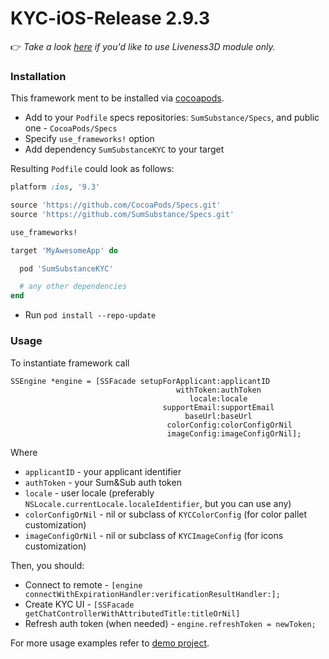 # KYC-iOS-Release 2.9.3

:point_right: *Take a look [here](Liveness3D.md) if you'd like to use Liveness3D module only.*

### Installation
This framework ment to be installed via [cocoapods](https://cocoapods.org/).

* Add to your `Podfile` specs repositories: `SumSubstance/Specs`, and public one - `CocoaPods/Specs`
* Specify `use_frameworks!` option
* Add dependency `SumSubstanceKYC` to your target

Resulting `Podfile` could look as follows:
```ruby
platform :ios, '9.3'

source 'https://github.com/CocoaPods/Specs.git'
source 'https://github.com/SumSubstance/Specs.git'

use_frameworks!

target 'MyAwesomeApp' do

  pod 'SumSubstanceKYC'

  # any other dependencies
end
```
* Run `pod install --repo-update`

### Usage 
To instantiate framework call 
```objc
SSEngine *engine = [SSFacade setupForApplicant:applicantID
                                     withToken:authToken
                                        locale:locale
                                  supportEmail:supportEmail
                                       baseUrl:baseUrl
                                   colorConfig:colorConfigOrNil
                                   imageConfig:imageConfigOrNil];
``` 
Where 
* `applicantID` - your applicant identifier
* `authToken` - your Sum&Sub auth token
* `locale` - user locale (preferably `NSLocale.currentLocale.localeIdentifier`, but you can use any)
* `colorConfigOrNil` - nil or subclass of `KYCColorConfig` (for color pallet customization)
* `imageConfigOrNil` - nil or subclass of `KYCImageConfig` (for icons customization)

Then, you should:
* Connect to remote - `[engine connectWithExpirationHandler:verificationResultHandler:]; `
* Create KYC UI - `[SSFacade getChatControllerWithAttributedTitle:titleOrNil]` 
* Refresh auth token (when needed) - `engine.refreshToken = newToken;`

For more usage examples refer to [demo project](https://github.com/SumSubstance/KYC-iOS-Demo).
